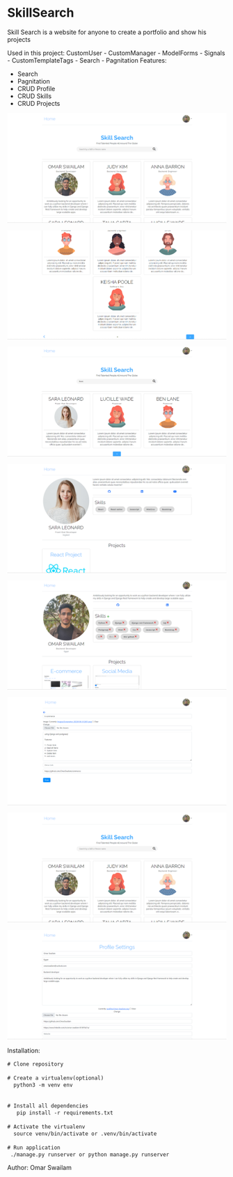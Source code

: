 # SkillSearch
Skill Search is a website for anyone to create a portfolio and show his projects

Used in this project:
CustomUser - CustomManager - ModelForms - Signals - CustomTemplateTags - Search - Pagnitation
Features:
  - Search 
  - Pagnitation
  - CRUD Profile
  - CRUD Skills
  - CRUD Projects


![screenshot](https://github.com/OmarSwailam/SkillSearch/blob/master/screenshots/Screenshot_20230201_020209.png)

![screenshot](https://github.com/OmarSwailam/SkillSearch/blob/master/screenshots/Screenshot_20230201_020223.png)

![screenshot](https://github.com/OmarSwailam/SkillSearch/blob/master/screenshots/Screenshot_20230201_020258.png)

![screenshot](https://github.com/OmarSwailam/SkillSearch/blob/master/screenshots/Screenshot_20230201_020312.png)

![screenshot](https://github.com/OmarSwailam/SkillSearch/blob/master/screenshots/Screenshot_20230201_020325.png)

![screenshot](https://github.com/OmarSwailam/SkillSearch/blob/master/screenshots/Screenshot_20230201_020347.png)

![screenshot](https://github.com/OmarSwailam/SkillSearch/blob/master/screenshots/Screenshot_20230201_020209.png)

![screenshot](https://github.com/OmarSwailam/SkillSearch/blob/master/screenshots/Screenshot_20230201_020400.png)


Installation:

    # Clone repository

    # Create a virtualenv(optional)
      python3 -m venv env


    # Install all dependencies
       pip install -r requirements.txt

    # Activate the virtualenv
      source venv/bin/activate or .venv/bin/activate

    # Run application
     ./manage.py runserver or python manage.py runserver

Author:
  Omar Swailam
